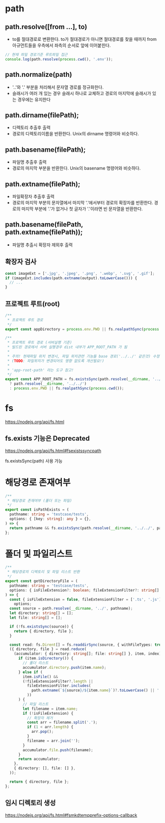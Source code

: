 # path

## path.resolve([from ...], to) 

- to를 절대경로로 변환한다. to가 절대경로가 아니면 절대경로를 찾을 때까지 from 아규먼트들을 우측에서 좌측의 순서로 앞에 이어붙힌다.

```javascript
// 현재 파일 경로기준 루트파일 접근
console.log(path.resolve(process.cwd(), '.env'));
```

## path.normalize(path) 

- '..'와 '.' 부분을 처리해서 문자열 경로를 정규화한다.
- 슬래시가 여러 개 있는 경우 슬래시 하나로 교체하고 경로의 마지막에 슬래시가 있는 경우에는 유지한다

## path.dirname(filePath);

- 디렉토리 추출후 출력
- 경로의 디렉토리이름을 반환한다. Unix의 dirname 명령어와 비슷하다.

## path.basename(filePath);

- 파일명 추출후 출력
- 경로의 마지막 부분을 반환한다. Unix의 basename 명령어와 비슷하다.

## path.extname(filePath); 

- 파일확장자 추출후 출력
- 경로의 마지막 부분의 문자열에서 마지막 '.'에서부터 경로의 확장자를 반환한다. 경로의 마지막 부분에 '.'가 없거나 첫 글자가 '.'이라면 빈 문자열을 반환한다.

## path.basename(filePath, path.extname(filePath));

- 파일명 추출시 확장자 제외후 출력

## 확장자 검사

```javascript
const imageExt = ['.jpg', '.jpeg', '.png', '.webp', '.svg', '.gif'];
if (imageExt.includes(path.extname(output).toLowerCase())) {
  // ...
}
```

## 프로젝트 루트(root)

```typescript
/**
 * 프로젝트 루트 경로
 */
export const appDirectory = process.env.PWD || fs.realpathSync(process.cwd());

/**
 * 프로젝트 루트 경로 (서버실행 기준)
 * 빌드된 경로에서 서버 실행경우 dist 내부가 APP_ROOT_PATH 가 됨
 *
 * 주의! 현재파일 위치 변경시, 파일 위치관련 기능들 base 경로('../../' 같은것) 수정(확인)필요!
 * (TODO: 파일위치가 변경되어도 영향 없도록 개선필요!)
 *
 * 'app-root-path' 라는 도구 참고!
 */
export const APP_ROOT_PATH = fs.existsSync(path.resolve(__dirname, '../../'))
  ? path.resolve(__dirname, '../../')
  : process.env.PWD || fs.realpathSync(process.cwd());
```

# fs

https://nodejs.org/api/fs.html

## fs.exists 기능은 Deprecated

https://nodejs.org/api/fs.html#fsexistssyncpath

fs.existsSync(path) 사용 가능

# 해당경로 존재여부

```typescript
/**
 * 해당경로 존재여부 (폴더 또는 파일)
 */
export const isPathExists = (
  pathname: string = 'testcase/tests',
  options: { [key: string]: any } = {},
) => {
  return pathname && fs.existsSync(path.resolve(__dirname, '../../', pathname));
};
```

# 폴더 및 파일리스트

```typescript
/**
 * 해당경로의 디렉토리 및 파일 리스트 반환
 */
export const getDirectoryFile = (
  pathname: string = 'testcase/tests',
  options: { isFileExtension?: boolean; fileExtensionFilter?: string[] } = {},
) => {
  const { isFileExtension = false, fileExtensionFilter = ['.ts', '.js'] } =
    options;
  const source = path.resolve(__dirname, '../', pathname);
  let directory: string[] = [];
  let file: string[] = [];

  if (!fs.existsSync(source)) {
    return { directory, file };
  }

  const read: fs.Dirent[] = fs.readdirSync(source, { withFileTypes: true });
  ({ directory, file } = read.reduce(
    (accumulator: { directory: string[]; file: string[] }, item, index) => {
      if (item.isDirectory()) {
        // 폴더 리스트
        accumulator.directory.push(item.name);
      } else if (
        item.isFile() &&
        (!fileExtensionFilter?.length ||
          fileExtensionFilter.includes(
            path.extname(`${source}/${item.name}`)?.toLowerCase() || '', // 확장자 확인
          ))
      ) {
        // 파일 리스트
        let filename = item.name;
        if (!isFileExtension) {
          // 확장자 제거
          const arr = filename.split('.');
          if (1 < arr.length) {
            arr.pop();
          }
          filename = arr.join('');
        }
        accumulator.file.push(filename);
      }
      return accumulator;
    },
    { directory: [], file: [] },
  ));

  return { directory, file };
};
```

## 임시 디렉토리 생성

https://nodejs.org/api/fs.html#fsmkdtempprefix-options-callback

